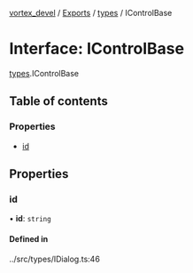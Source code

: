 [vortex_devel](../README.md) / [Exports](../modules.md) / [types](../modules/types.md) / IControlBase

# Interface: IControlBase

[types](../modules/types.md).IControlBase

## Table of contents

### Properties

- [id](types.IControlBase.md#id)

## Properties

### id

• **id**: `string`

#### Defined in

../src/types/IDialog.ts:46
